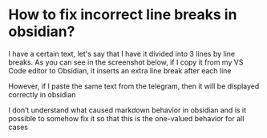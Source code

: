 
# How to fix incorrect line breaks in obsidian?

I have a certain text, let's say that I have it divided into 3 lines by line breaks. As you can see in the screenshot below, if I copy it from my VS Code editor to Obsidian, it inserts an extra line break after each line

However, if I paste the same text from the telegram, then it will be displayed correctly in obsidian

I don’t understand what caused markdown behavior in obsidian and is it possible to somehow fix it so that this is the one-valued behavior for all cases

        